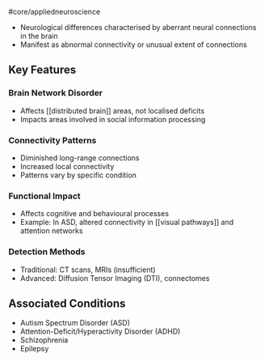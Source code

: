 #core/appliedneuroscience 

- Neurological differences characterised by aberrant neural connections in the brain
- Manifest as abnormal connectivity or unusual extent of connections

## Key Features

### Brain Network Disorder

- Affects [[distributed brain]] areas, not localised deficits
- Impacts areas involved in social information processing

### Connectivity Patterns

- Diminished long-range connections
- Increased local connectivity
- Patterns vary by specific condition

### Functional Impact

- Affects cognitive and behavioural processes
- Example: In ASD, altered connectivity in [[visual pathways]] and attention networks

### Detection Methods

- Traditional: CT scans, MRIs (insufficient)
- Advanced: Diffusion Tensor Imaging (DTI), connectomes

## Associated Conditions

- Autism Spectrum Disorder (ASD)
- Attention-Deficit/Hyperactivity Disorder (ADHD)
- Schizophrenia
- Epilepsy
